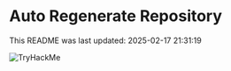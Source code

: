 # Auto Regenerate Repository

This README was last updated: 2025-02-17 21:31:19

 ![TryHackMe](https://tryhackme.com/badge/533634)